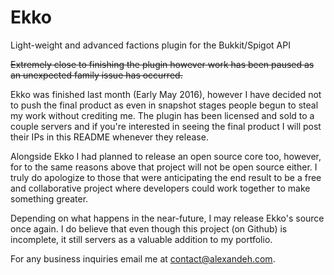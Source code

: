 # Ekko
Light-weight and advanced factions plugin for the Bukkit/Spigot API

~~Extremely close to finishing the plugin however work has been paused as an unexpected family issue has occurred.~~

Ekko was finished last month (Early May 2016), however I have decided not to push the final product as even in snapshot stages people begun to steal my work without crediting me. The plugin has been licensed and sold to a couple servers and if you're interested in seeing the final product I will post their IPs in this README whenever they release.

Alongside Ekko I had planned to release an open source core too, however, for to the same reasons above that project will not be open source either. I truly do apologize to those that were anticipating the end result to be a free and collaborative project where developers could work together to make something greater. 

Depending on what happens in the near-future, I may release Ekko's source once again.
I do believe that even though this project (on Github) is incomplete, it still servers as a valuable addition to my portfolio.

For any business inquiries email me at contact@alexandeh.com.
